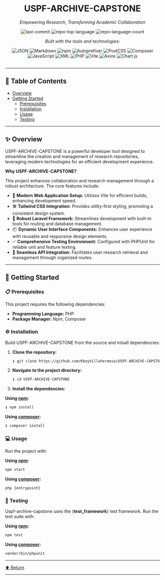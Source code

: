 <div id="top">

<!-- HEADER STYLE: CLASSIC -->
<div align="center">



# USPF-ARCHIVE-CAPSTONE

<em>Empowering Research, Transforming Academic Collaboration</em>

<!-- BADGES -->
<img src="https://img.shields.io/github/last-commit/KboyVillahermosa/USPF-ARCHIVE-CAPSTONE?style=flat&logo=git&logoColor=white&color=0080ff" alt="last-commit">
<img src="https://img.shields.io/github/languages/top/KboyVillahermosa/USPF-ARCHIVE-CAPSTONE?style=flat&color=0080ff" alt="repo-top-language">
<img src="https://img.shields.io/github/languages/count/KboyVillahermosa/USPF-ARCHIVE-CAPSTONE?style=flat&color=0080ff" alt="repo-language-count">

<em>Built with the tools and technologies:</em>

<img src="https://img.shields.io/badge/JSON-000000.svg?style=flat&logo=JSON&logoColor=white" alt="JSON">
<img src="https://img.shields.io/badge/Markdown-000000.svg?style=flat&logo=Markdown&logoColor=white" alt="Markdown">
<img src="https://img.shields.io/badge/npm-CB3837.svg?style=flat&logo=npm&logoColor=white" alt="npm">
<img src="https://img.shields.io/badge/Autoprefixer-DD3735.svg?style=flat&logo=Autoprefixer&logoColor=white" alt="Autoprefixer">
<img src="https://img.shields.io/badge/PostCSS-DD3A0A.svg?style=flat&logo=PostCSS&logoColor=white" alt="PostCSS">
<img src="https://img.shields.io/badge/Composer-885630.svg?style=flat&logo=Composer&logoColor=white" alt="Composer">
<br>
<img src="https://img.shields.io/badge/JavaScript-F7DF1E.svg?style=flat&logo=JavaScript&logoColor=black" alt="JavaScript">
<img src="https://img.shields.io/badge/XML-005FAD.svg?style=flat&logo=XML&logoColor=white" alt="XML">
<img src="https://img.shields.io/badge/PHP-777BB4.svg?style=flat&logo=PHP&logoColor=white" alt="PHP">
<img src="https://img.shields.io/badge/Vite-646CFF.svg?style=flat&logo=Vite&logoColor=white" alt="Vite">
<img src="https://img.shields.io/badge/Axios-5A29E4.svg?style=flat&logo=Axios&logoColor=white" alt="Axios">
<img src="https://img.shields.io/badge/Chart.js-FF6384.svg?style=flat&logo=chartdotjs&logoColor=white" alt="Chart.js">

</div>
<br>

---

## 📄 Table of Contents

- [Overview](#-overview)
- [Getting Started](#-getting-started)
    - [Prerequisites](#-prerequisites)
    - [Installation](#-installation)
    - [Usage](#-usage)
    - [Testing](#-testing)

---

## ✨ Overview

USPF-ARCHIVE-CAPSTONE is a powerful developer tool designed to streamline the creation and management of research repositories, leveraging modern technologies for an efficient development experience.

**Why USPF-ARCHIVE-CAPSTONE?**

This project enhances collaboration and research management through a robust architecture. The core features include:

- 🎨 **Modern Web Application Setup:** Utilizes Vite for efficient builds, enhancing development speed.
- 🛠️ **Tailwind CSS Integration:** Provides utility-first styling, promoting a consistent design system.
- 🚀 **Robust Laravel Framework:** Streamlines development with built-in tools for routing and database management.
- 📦 **Dynamic User Interface Components:** Enhances user experience with reusable and responsive design elements.
- ✅ **Comprehensive Testing Environment:** Configured with PHPUnit for reliable unit and feature testing.
- 🔗 **Seamless API Integration:** Facilitates user research retrieval and management through organized routes.

---

## 🚀 Getting Started

### 📋 Prerequisites

This project requires the following dependencies:

- **Programming Language:** PHP
- **Package Manager:** Npm, Composer

### ⚙️ Installation

Build USPF-ARCHIVE-CAPSTONE from the source and intsall dependencies:

1. **Clone the repository:**

    ```sh
    ❯ git clone https://github.com/KboyVillahermosa/USPF-ARCHIVE-CAPSTONE
    ```

2. **Navigate to the project directory:**

    ```sh
    ❯ cd USPF-ARCHIVE-CAPSTONE
    ```

3. **Install the dependencies:**

**Using [npm](https://www.npmjs.com/):**

```sh
❯ npm install
```
**Using [composer](https://www.php.net/):**

```sh
❯ composer install
```

### 💻 Usage

Run the project with:

**Using [npm](https://www.npmjs.com/):**

```sh
npm start
```
**Using [composer](https://www.php.net/):**

```sh
php {entrypoint}
```

### 🧪 Testing

Uspf-archive-capstone uses the {__test_framework__} test framework. Run the test suite with:

**Using [npm](https://www.npmjs.com/):**

```sh
npm test
```
**Using [composer](https://www.php.net/):**

```sh
vendor/bin/phpunit
```

---

<div align="left"><a href="#top">⬆ Return</a></div>

---
